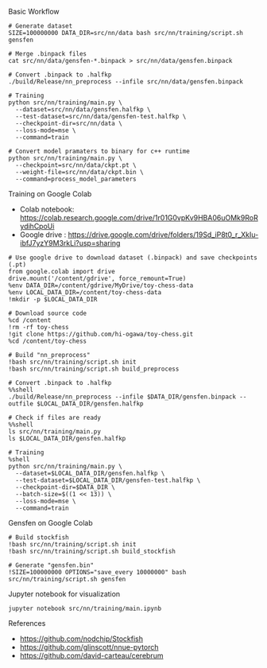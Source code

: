 Basic Workflow

```
# Generate dataset
SIZE=100000000 DATA_DIR=src/nn/data bash src/nn/training/script.sh gensfen

# Merge .binpack files
cat src/nn/data/gensfen-*.binpack > src/nn/data/gensfen.binpack

# Convert .binpack to .halfkp
./build/Release/nn_preprocess --infile src/nn/data/gensfen.binpack

# Training
python src/nn/training/main.py \
  --dataset=src/nn/data/gensfen.halfkp \
  --test-dataset=src/nn/data/gensfen-test.halfkp \
  --checkpoint-dir=src/nn/data \
  --loss-mode=mse \
  --command=train

# Convert model pramaters to binary for c++ runtime
python src/nn/training/main.py \
  --checkpoint=src/nn/data/ckpt.pt \
  --weight-file=src/nn/data/ckpt.bin \
  --command=process_model_parameters
```

Training on Google Colab

- Colab notebook: https://colab.research.google.com/drive/1r01G0vpKv9HBA06uOMk9RoRydihCpoUi
- Google drive : https://drive.google.com/drive/folders/19Sd_iP8t0_r_XkIu-ibfJ7yzY9M3rkLi?usp=sharing

```
# Use google drive to download dataset (.binpack) and save checkpoints (.pt)
from google.colab import drive
drive.mount('/content/gdrive', force_remount=True)
%env DATA_DIR=/content/gdrive/MyDrive/toy-chess-data
%env LOCAL_DATA_DIR=/content/toy-chess-data
!mkdir -p $LOCAL_DATA_DIR

# Download source code
%cd /content
!rm -rf toy-chess
!git clone https://github.com/hi-ogawa/toy-chess.git
%cd /content/toy-chess

# Build "nn_preprocess"
!bash src/nn/training/script.sh init
!bash src/nn/training/script.sh build_preprocess

# Convert .binpack to .halfkp
%%shell
./build/Release/nn_preprocess --infile $DATA_DIR/gensfen.binpack --outfile $LOCAL_DATA_DIR/gensfen.halfkp

# Check if files are ready
%%shell
ls src/nn/training/main.py
ls $LOCAL_DATA_DIR/gensfen.halfkp

# Training
%shell
python src/nn/training/main.py \
  --dataset=$LOCAL_DATA_DIR/gensfen.halfkp \
  --test-dataset=$LOCAL_DATA_DIR/gensfen-test.halfkp \
  --checkpoint-dir=$DATA_DIR \
  --batch-size=$((1 << 13)) \
  --loss-mode=mse \
  --command=train
```

Gensfen on Google Colab

```
# Build stockfish
!bash src/nn/training/script.sh init
!bash src/nn/training/script.sh build_stockfish

# Generate "gensfen.bin"
!SIZE=100000000 OPTIONS="save_every 10000000" bash src/nn/training/script.sh gensfen
```

Jupyter notebook for visualization

```
jupyter notebook src/nn/training/main.ipynb
```

References

- https://github.com/nodchip/Stockfish
- https://github.com/glinscott/nnue-pytorch
- https://github.com/david-carteau/cerebrum
